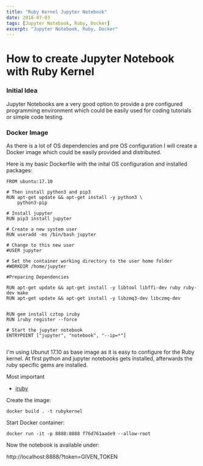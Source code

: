 ```yaml
---
title: "Ruby Kernel Jupyter Notebook"
date: 2018-07-03
tags: [Jupyter Notebook, Ruby, Docker]
excerpt: "Jupyter Notebook, Ruby, Docker"
---
```


# How to create Jupyter Notebook with Ruby Kernel

### Initial Idea 

Jupyter Notebooks are a very good option to provide a pre configured programming environment which could be easily used for coding tutorials or simple code testing. 



### Docker Image

As there is a lot of OS dependencies and pre OS configuration I will create a Docker image which could be easily provided and distributed. 

Here is my basic Dockerfile with the inital OS configuration and installed packages: 


```
FROM ubuntu:17.10

# Then install python3 and pip3
RUN apt-get update && apt-get install -y python3 \
    python3-pip

# Install jupyter
RUN pip3 install jupyter

# Create a new system user
RUN useradd -ms /bin/bash jupyter

# Change to this new user
#USER jupyter

# Set the container working directory to the user home folder
#WORKDIR /home/jupyter

#Preparing Dependencies

RUN apt-get update && apt-get install -y libtool libffi-dev ruby ruby-dev make
RUN apt-get update && apt-get install -y libzmq3-dev libczmq-dev


RUN gem install cztop iruby
RUN iruby register --force

# Start the jupyter notebook
ENTRYPOINT ["jupyter", "notebook", "--ip=*"]


```

I'm using Ubunut 17.10 as base image as it is easy to configure for the Ruby kernel. 
At first python and jupyter notebooks gets installed, afterwards the ruby specific gems are installed. 

Most important 

* [iruby](https://github.com/SciRuby/iruby)

Create the image: 

```
docker build . -t rubykernel

```

Start Docker container: 
```
docker run -it -p 8888:8888 f76d761aade9 --allow-root
```

Now the notebook is available under: 

http://localhost:8888/?token=GIVEN_TOKEN


